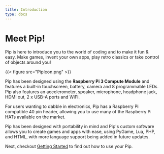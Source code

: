 ```yaml
---
title: Introduction
type: docs
---
```


# Meet Pip!

Pip is here to introduce you to the world of coding and to make it fun & easy. Make games, invent your own apps, play retro classics or take control of objects around you!

{{< figure src="PipIcon.png" >}}

Pip has been designed using the  **Raspberry Pi 3 Compute Module** and features a built-in touchscreen, battery, camera and 8 programmable LEDs. Pip also features an accelerometer, speaker, microphone, headphone jack, HDMI out, 2 x USB-A ports and WiFi.

For users wanting to dabble in electronics, Pip has a Raspberry Pi compatible 40 pin header, allowing you to use many of the Raspberry Pi HATs available on the market.

Pip has been designed with portability in mind and Pip's custom software allows you to create games and apps with ease, using PyGame, Lua, PHP, and HTML, with more language support being added in future updates.

Next, checkout [Getting Started](/docs/getting-started) to find out how to use your Pip.